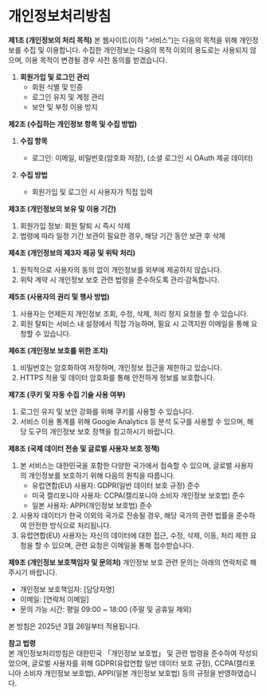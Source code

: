 # 개인정보처리방침

**제1조 (개인정보의 처리 목적)**
본 웹사이트(이하 "서비스")는 다음의 목적을 위해 개인정보를 수집 및 이용합니다. 수집한 개인정보는 다음의 목적 이외의 용도로는 사용되지 않으며, 이용 목적이 변경될 경우 사전 동의를 받겠습니다.

1. **회원가입 및 로그인 관리**  
   - 회원 식별 및 인증
   - 로그인 유지 및 계정 관리
   - 보안 및 부정 이용 방지

**제2조 (수집하는 개인정보 항목 및 수집 방법)**
1. **수집 항목**  
   - 로그인: 이메일, 비밀번호(암호화 저장), (소셜 로그인 시 OAuth 제공 데이터)

2. **수집 방법**  
   - 회원가입 및 로그인 시 사용자가 직접 입력

**제3조 (개인정보의 보유 및 이용 기간)**
1. 회원가입 정보: 회원 탈퇴 시 즉시 삭제
2. 법령에 따라 일정 기간 보관이 필요한 경우, 해당 기간 동안 보관 후 삭제

**제4조 (개인정보의 제3자 제공 및 위탁 처리)**
1. 원칙적으로 사용자의 동의 없이 개인정보를 외부에 제공하지 않습니다.
2. 위탁 계약 시 개인정보 보호 관련 법령을 준수하도록 관리·감독합니다.

**제5조 (사용자의 권리 및 행사 방법)**
1. 사용자는 언제든지 개인정보 조회, 수정, 삭제, 처리 정지 요청을 할 수 있습니다.
2. 회원 탈퇴는 서비스 내 설정에서 직접 가능하며, 필요 시 고객지원 이메일을 통해 요청할 수 있습니다.

**제6조 (개인정보 보호를 위한 조치)**
1. 비밀번호는 암호화하여 저장하며, 개인정보 접근을 제한하고 있습니다.
2. HTTPS 적용 및 데이터 암호화를 통해 안전하게 정보를 보호합니다.

**제7조 (쿠키 및 자동 수집 기술 사용 여부)**
1. 로그인 유지 및 보안 강화를 위해 쿠키를 사용할 수 있습니다.
2. 서비스 이용 통계를 위해 Google Analytics 등 분석 도구를 사용할 수 있으며, 해당 도구의 개인정보 보호 정책을 참고하시기 바랍니다.

**제8조 (국제 데이터 전송 및 글로벌 사용자 보호 정책)**
1. 본 서비스는 대한민국을 포함한 다양한 국가에서 접속할 수 있으며, 글로벌 사용자의 개인정보를 보호하기 위해 다음의 원칙을 따릅니다.
   - 유럽연합(EU) 사용자: GDPR(일반 데이터 보호 규정) 준수
   - 미국 캘리포니아 사용자: CCPA(캘리포니아 소비자 개인정보 보호법) 준수
   - 일본 사용자: APPI(개인정보 보호법) 준수
2. 사용자 데이터가 한국 이외의 국가로 전송될 경우, 해당 국가의 관련 법률을 준수하여 안전한 방식으로 처리됩니다.
3. 유럽연합(EU) 사용자는 자신의 데이터에 대한 접근, 수정, 삭제, 이동, 처리 제한 요청을 할 수 있으며, 관련 요청은 이메일을 통해 접수받습니다.

**제9조 (개인정보 보호책임자 및 문의처)**
개인정보 보호 관련 문의는 아래의 연락처로 해주시기 바랍니다.

- 개인정보 보호책임자: [담당자명]
- 이메일: [연락처 이메일]
- 문의 가능 시간: 평일 09:00 ~ 18:00 (주말 및 공휴일 제외)

본 방침은 2025년 3월 26일부터 적용됩니다.

**참고 법령**  
본 개인정보처리방침은 대한민국 「개인정보 보호법」 및 관련 법령을 준수하여 작성되었으며, 글로벌 사용자를 위해 GDPR(유럽연합 일반 데이터 보호 규정), CCPA(캘리포니아 소비자 개인정보 보호법), APPI(일본 개인정보 보호법) 등의 규정을 반영하였습니다.

